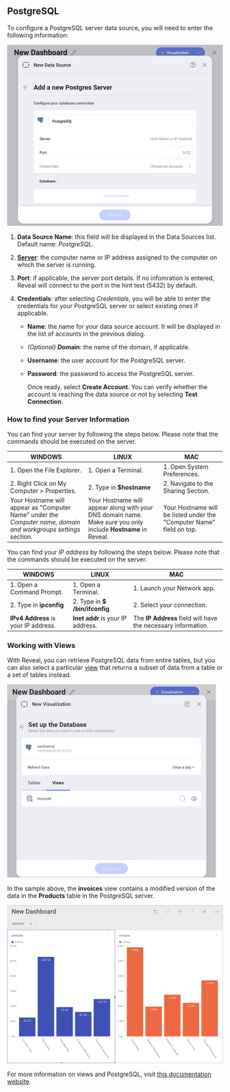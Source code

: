 ## PostgreSQL

To configure a PostgreSQL server data source, you will need to enter the
following information:

![Configure PostgreSQL Server details](images/enter-postgreSQL-server-details.png)

1.  **Data Source Name**: this field will be displayed in the Data
    Sources list. Default name: _PostgreSQL_.

2.  [**Server**](#how-to-find-server): the computer name or IP address
    assigned to the computer on which the server is running.

3.  **Port**: if applicable, the server port details. If no infomration
    is entered, Reveal will connect to the port in the hint text (5432)
    by default.

4.  **Credentials**: after selecting *Credentials*, you will be able to
    enter the credentials for your PostgreSQL server or select existing
    ones if applicable.

      - **Name**: the name for your data source account. It will be
        displayed in the list of accounts in the previous dialog.

      - *(Optional)* **Domain**: the name of the domain, if applicable.

      - **Username**: the user account for the PostgreSQL server.

      - **Password**: the password to access the PostgreSQL server.

        Once ready, select **Create Account**. You can verify whether
        the account is reaching the data source or not by selecting
        **Test Connection**.

<a name='how-to-find-server'></a>
### How to find your Server Information

You can find your server by following the steps below. Please note that
the commands should be executed on the server.

| WINDOWS                                                                                                         | LINUX                                                                                                         | MAC                                                                  |
| --------------------------------------------------------------------------------------------------------------- | ------------------------------------------------------------------------------------------------------------- | -------------------------------------------------------------------- |
| 1\. Open the File Explorer.                                                                                     | 1\. Open a Terminal.                                                                                          | 1\. Open System Preferences.                                         |
| 2\. Right Click on My Computer \> Properties.                                                                   | 2\. Type in **$hostname**                                                                                     | 2\. Navigate to the Sharing Section.                                 |
| Your Hostname will appear as "Computer Name" under the *Computer name, domain and workgroups settings* section. | Your Hostname will appear along with your DNS domain name. Make sure you only include **Hostname** in Reveal. | Your Hostname will be listed under the "Computer Name" field on top. |

You can find your *IP address* by following the steps below. Please note
that the commands should be executed on the server.

| WINDOWS                              | LINUX                             | MAC                                                           |
| ------------------------------------ | --------------------------------- | ------------------------------------------------------------- |
| 1\. Open a Command Prompt.           | 1\. Open a Terminal.              | 1\. Launch your Network app.                                  |
| 2\. Type in **ipconfig**             | 2\. Type in **$ /bin/ifconfig**   | 2\. Select your connection.                                   |
| **IPv4 Address** is your IP address. | **Inet addr** is your IP address. | The **IP Address** field will have the necessary information. |

### Working with Views

With Reveal, you can retrieve PostgreSQL data from entire tables, but
you can also select a particular
[view](https://www.postgresql.org/docs/10/tutorial-views.html) that
returns a subset of data from a table or a set of tables instead.

![PostgreSQL views dialog](images/postgre-SQL-views.png)

In the sample above, the **invoices** view contains a modified version
of the data in the **Products** table in the PostgreSQL server.

![Sample dashboard using PostgreSQL invoices view data](images/invoices-postgre-sql-view-sample.png)

For more information on views and PostgreSQL, visit [this documentation website](https://www.postgresql.org/docs/10/tutorial-views.html).
